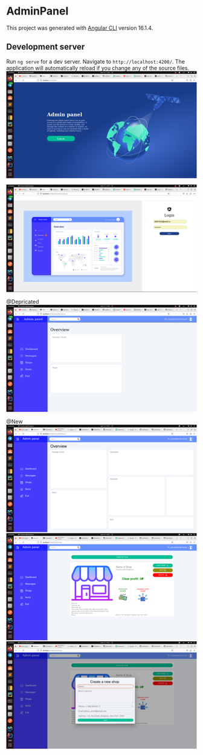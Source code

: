 # AdminPanel

This project was generated with [Angular CLI](https://github.com/angular/angular-cli) version 16.1.4.

## Development server

Run `ng serve` for a dev server. Navigate to `http://localhost:4200/`. The application will automatically reload if you change any of the source files.
![](screens/img_2.png)

![](screens/img.png)

@Depricated
![](screens/img_1.png)

@New
![](screens/img_3.png)![](screens/img_4.png)![](screens/img_5.png)
